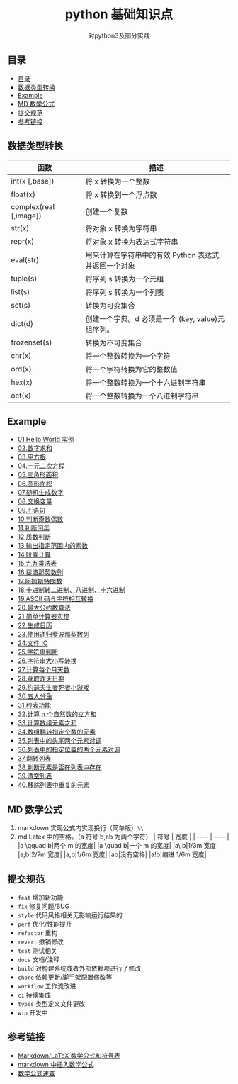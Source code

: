 <div align="center">
  <h1>python 基础知识点</h1>
  <p>对python3及部分实践</p>
</div>

## 目录

- [目录](#目录)
- [数据类型转换](#数据类型转换)
- [Example](#example)
- [MD 数学公式](#md-数学公式)
- [提交规范](#提交规范)
- [参考链接](#参考链接)

## 数据类型转换

| 函数                   | 描述                                                  |
| ---------------------- | ----------------------------------------------------- |
| int(x [,base])         | 将 x 转换为一个整数                                   |
| float(x)               | 将 x 转换到一个浮点数                                 |
| complex(real [,image]) | 创建一个复数                                          |
| str(x)                 | 将对象 x 转换为字符串                                 |
| repr(x)                | 将对象 x 转换为表达式字符串                           |
| eval(str)              | 用来计算在字符串中的有效 Python 表达式,并返回一个对象 |
| tuple(s)               | 将序列 s 转换为一个元组                               |
| list(s)                | 将序列 s 转换为一个列表                               |
| set(s)                 | 转换为可变集合                                        |
| dict(d)                | 创建一个字典。d 必须是一个 (key, value)元组序列。     |
| frozenset(s)           | 转换为不可变集合                                      |
| chr(x)                 | 将一个整数转换为一个字符                              |
| ord(x)                 | 将一个字符转换为它的整数值                            |
| hex(x)                 | 将一个整数转换为一个十六进制字符串                    |
| oct(x)                 | 将一个整数转换为一个八进制字符串                      |

## Example

- [01.Hello World 实例](./examples/hello_world.py)
- [02.数字求和](./examples/sum.py)
- [03.平方根](./examples/square_root.py)
- [04.一元二次方程](./examples/quadratic_equation.py)
- [05.三角形面积](./examples/triangle_area.py)
- [06.圆形面积](./examples/circular_area.py)
- [07.随机生成数字](./examples/random_number.py)
- [08.交换变量](./examples/swap_variables.py)
- [09.if 语句](./examples/if_example.py)
- [10.判断奇数偶数](./examples/odd_even.py)
- [11.判断闰年](./examples/leap_year.py)
- [12.质数判断](./examples/prime_number.py)
- [13.输出指定范围内的素数](./examples/prime_number_intervals.py)
- [14.阶乘计算](./examples/factorial.py)
- [15.九九乘法表](./examples/99_table.py)
- [16.斐波那契数列](./examples/fibonacci_sequence.py)
- [17.阿姆斯特朗数](./examples/armstrong_number.py)
- [18.十进制转二进制、八进制、十六进制](./examples/base_conversion.py)
- [19.ASCII 码与字符相互转换](./examples/ascii_character.py)
- [20.最大公约数算法](./examples/hcf.py)
- [21.简单计算器实现](./examples/calculator.py)
- [22.生成日历](./examples/calendar_sample.py)
- [23.使用递归斐波那契数列](./examples/fibonacci_recursion.py)
- [24.文件 IO](./examples/file_io.py)
- [25.字符串判断](./examples/check_string.py)
- [26.字符串大小写转换](./examples/upper_lower.py)
- [27.计算每个月天数](./examples/month_days.py)
- [28.获取昨天日期](./examples/get_yesterday.py)
- [29.约瑟夫生者死者小游戏](./examples/joseph_life_dead_game.py)
- [30.五人分鱼](./examples/five_fish.py)
- [31.秒表功能](./examples/simple_stop_watch.py)
- [32.计算 n 个自然数的立方和](./examples/cube_sum.py)
- [33.计算数组元素之和](./examples/sum_array.py)
- [34.数组翻转指定个数的元素](./examples/array_rotation.py)
- [35.列表中的头尾两个元素对调](./examples/list_interchange.py)
- [36.列表中的指定位置的两个元素对调](./examples/list_swap_two_elements.py)
- [37.翻转列表](./examples/reversing_list.py)
- [38.判断元素是否在列表中存在](./examples/check_element_exists_in_list.py)
- [39.清空列表](./examples/clear_list.py)
- [40.移除列表中重复的元素](./examples/remove_duplicate_from_list.py)

## MD 数学公式

1. markdown 实现公式内实现换行（简单版）`\\`
2. md Latex 中的空格。（a 符号 b,ab 为两个字符）
   | 符号 | 宽度 |
   | ---- | ---- |
   |a \qquad b|两个 m 的宽度|
   |a \quad b|一个 m 的宽度|
   |a\ b|1/3m 宽度|
   |a\;b|2/7m 宽度|
   |a\,b|1/6m 宽度|
   |ab|没有空格|
   |a\!b|缩进 1/6m 宽度|

## 提交规范

- `feat` 增加新功能
- `fix` 修复问题/BUG
- `style` 代码风格相关无影响运行结果的
- `perf` 优化/性能提升
- `refactor` 重构
- `revert` 撤销修改
- `test` 测试相关
- `docs` 文档/注释
- `build` 对构建系统或者外部依赖项进行了修改
- `chore` 依赖更新/脚手架配置修改等
- `workflow` 工作流改进
- `ci` 持续集成
- `types` 类型定义文件更改
- `wip` 开发中

## 参考链接

- [Markdown/LaTeX 数学公式和符号表](https://zhuanlan.zhihu.com/p/450465546)
- [markdown 中插入数学公式](https://blog.csdn.net/LeonSUST/article/details/84204723)
- [数学公式速查](https://blog.csdn.net/jyfu2_12/article/details/79207643)
